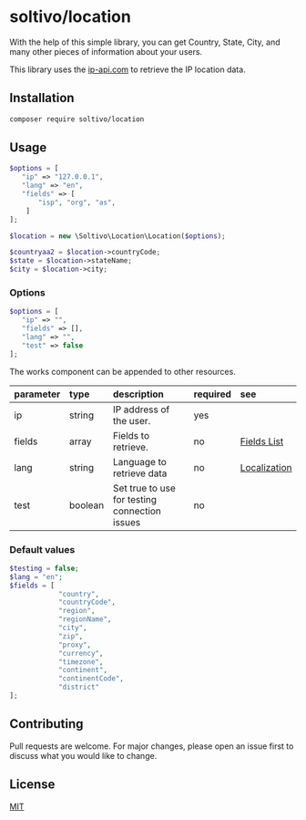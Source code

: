 # soltivo/location

With the help of this simple library, you can get Country, State, City, and many other pieces of information about your users.

This library uses the [ip-api.com](https://ip-api.com) to retrieve the IP location data.

## Installation

```bash
composer require soltivo/location
```

## Usage

```php
$options = [
   "ip" => "127.0.0.1",
   "lang" => "en",
   "fields" => [
       "isp", "org", "as",
    ]
];

$location = new \Soltivo\Location\Location($options);

$countryaa2 = $location->countryCode;
$state = $location->stateName;
$city = $location->city;
```

### Options

```php
$options = [
   "ip" => "",
   "fields" => [],
   "lang" => "",
   "test" => false
];
```

The works component can be appended to other resources.

| parameter | type    | description                                   | required | see                                                            |
| :-------- | :------ | :-------------------------------------------- | :------- | :------------------------------------------------------------- |
| ip        | string  | IP address of the user.                       | yes      |                                                                |
| fields    | array   | Fields to retrieve.                           | no       | [Fields List](https://ip-api.com/docs/api:json#fieldsTable)    |
| lang      | string  | Language to retrieve data                     | no       | [Localization](https://ip-api.com/docs/api:json#generatedData) |
| test      | boolean | Set true to use for testing connection issues | no       |                                                                |

### Default values

```php
$testing = false;
$lang = "en";
$fields = [
            "country",
            "countryCode",
            "region",
            "regionName",
            "city",
            "zip",
            "proxy",
            "currency",
            "timezone",
            "continent",
            "continentCode",
            "district"
];
```

## Contributing

Pull requests are welcome. For major changes, please open an issue first to discuss what you would like to change.

## License

[MIT](https://choosealicense.com/licenses/mit/)
